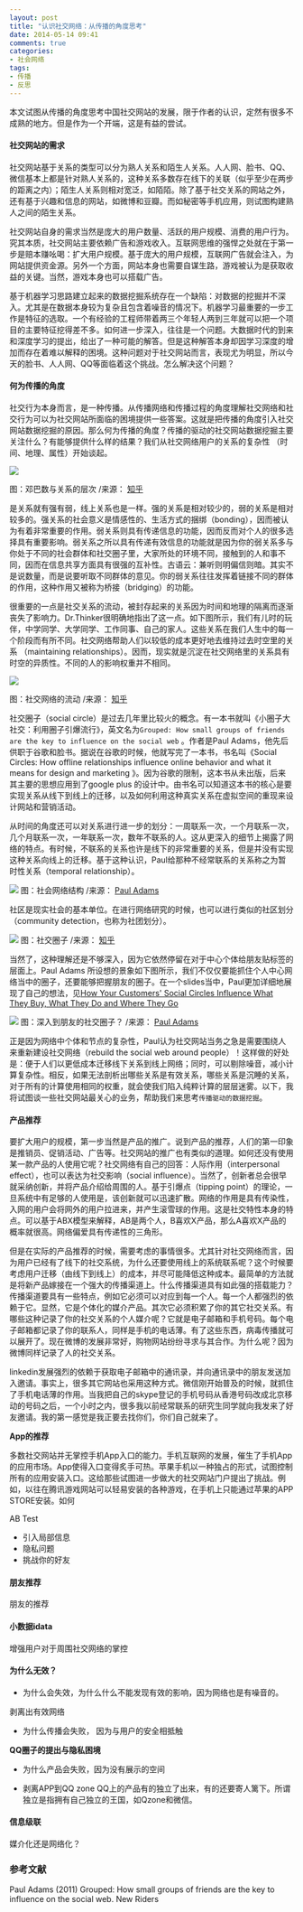 ```yaml
---
layout: post
title: "认识社交网络：从传播的角度思考"
date: 2014-05-14 09:41
comments: true
categories: 
- 社会网络
tags:
- 传播
- 反思
---
```



本文试图从传播的角度思考中国社交网站的发展，限于作者的认识，定然有很多不成熟的地方。但是作为一个开端，这是有益的尝试。

#### 社交网站的需求

社交网站基于关系的类型可以分为熟人关系和陌生人关系。人人网、脸书、QQ、微信基本上都是针对熟人关系的，这种关系多数存在线下的关联（似乎至少在两步的距离之内）；陌生人关系则相对宽泛，如陌陌。除了基于社交关系的网站之外，还有基于兴趣和信息的网站，如微博和豆瓣。而如秘密等手机应用，则试图构建熟人之间的陌生关系。

社交网站自身的需求当然是庞大的用户数量、活跃的用户规模、消费的用户行为。究其本质，社交网站主要依赖广告和游戏收入。互联网思维的强悍之处就在于第一步是赔本赚吆喝：扩大用户规模。基于庞大的用户规模，互联网广告就会注入，为网站提供资金源。另外一个方面，网站本身也需要自谋生路，游戏被认为是获取收益的关键。当然，游戏本身也可以搭载广告。

基于机器学习思路建立起来的数据挖掘系统存在一个缺陷：对数据的挖掘并不深入。尤其是在数据本身较为复杂且包含着噪音的情况下。机器学习最重要的一步工作是特征的选取。一个有经验的工程师带着两三个年轻人两到三年就可以把一个项目的主要特征挖得差不多。如何进一步深入，往往是一个问题。大数据时代的到来和深度学习的提出，给出了一种可能的解答。但是这种解答本身却因学习深度的增加而存在着难以解释的困境。这种问题对于社交网站而言，表现尤为明显，所以今天的脸书、人人网、QQ等面临着这个挑战。怎么解决这个问题？

#### 何为传播的角度

社交行为本身而言，是一种传播。从传播网络和传播过程的角度理解社交网络和社交行为可以为社交网站所面临的困境提供一些答案。这就是把传播的角度引入社交网站数据挖掘的原因。那么何为传播的角度？传播的驱动的社交网站数据挖掘主要关注什么？有能够提供什么样的结果？我们从社交网络用户的关系的复杂性 （时间、地理、属性）开始谈起。

![](https://farm3.staticflickr.com/2922/14182501955_724dba9e82_o.png)

图：邓巴数与关系的层次  /来源： [知乎](http://www.zhihu.com/question/20132322)

是关系就有强有弱，线上关系也是一样。强的关系是相对较少的，弱的关系是相对较多的。强关系的社会意义是情感性的、生活方式的捆绑（bonding），因而被认为有着非常重要的作用。弱关系则具有传递信息的功能，因而反而对个人的很多选择具有重要影响。弱关系之所以具有传递有效信息的功能就是因为你的弱关系多与你处于不同的社会群体和社交圈子里，大家所处的环境不同，接触到的人和事不同，因而在信息共享方面具有很强的互补性。古语云：兼听则明偏信则暗。其实不是说数量，而是说要听取不同群体的意见。你的弱关系往往发挥着链接不同的群体的作用，这种作用又被称为桥接（bridging）的功能。

很重要的一点是社交关系的流动，被封存起来的关系因为时间和地理的隔离而逐渐丧失了影响力。Dr.Thinker很明确地指出了这一点。如下图所示，我们有儿时的玩伴，中学同学、大学同学、工作同事、自己的家人。这些关系在我们人生中的每一个阶段而有所不同。社交网络帮助人们以较低的成本更好地去维持过去时空里的关系 （maintaining relationships）。因而，现实就是沉淀在社交网络里的关系具有时空的异质性。不同的人的影响权重并不相同。

![](https://farm8.staticflickr.com/7336/14179201871_42eeac5e9a_o.png)

图：社交网络的流动  /来源： [知乎](http://www.zhihu.com/question/20132322)

社交圈子（social circle）是过去几年里比较火的概念。有一本书就叫《小圈子大社交：利用圈子引爆流行》，英文名为`Grouped: How small groups of friends are the key to influence on the social web` 。作者是Paul Adams，他先后供职于谷歌和脸书。据说在谷歌的时候，他就写完了一本书，书名叫《Social Circles: How offline relationships influence online behavior and what it means for design and marketing 》。因为谷歌的限制，这本书从未出版，后来其主要的思想应用到了google plus 的设计中。由书名可以知道这本书的核心是要实现关系从线下到线上的迁移，以及如何利用这种真实关系在虚拟空间的重现来设计网站和营销活动。
 
从时间的角度还可以对关系进行进一步的划分：一周联系一次，一个月联系一次，几个月联系一次，一年联系一次，数年不联系的人。这从更深入的细节上揭露了网络的特点。有时候，不联系的关系也许是线下的非常重要的关系，但是并没有实现这种关系向线上的迁移。基于这种认识，Paul给那种不经常联系的关系称之为暂时性关系（temporal relationship）。

![](http://www.thinkoutsidein.com/blog/wp-content/uploads/2012/01/Screen-Shot-2012-01-28-at-10.18.50-AM.png)
图：社会网络结构 /来源： [Paul Adams](http://www.thinkoutsidein.com/blog/2012/01/grouped-chapter2/)

社区是现实社会的基本单位。在进行网络研究的时候，也可以进行类似的社区划分（community detection，也称为社团划分）。

![](https://farm3.staticflickr.com/2925/14179867392_2299e4a9a3_o.png)
图：社交圈子  /来源： [知乎](http://www.zhihu.com/question/20132322)

当然了，这种理解还是不够深入，因为它依然停留在对于中心个体给朋友贴标签的层面上。Paul Adams 所设想的景象如下图所示，我们不仅仅要能抓住个人中心网络当中的圈子，还要能够把握朋友的圈子。在一个slides当中，Paul更加详细地展现了自己的想法，见[How Your Customers' Social Circles Influence What They Buy, What They Do and Where They Go](http://www.slideshare.net/padday/how-your-customers-social-circles-influence-what-they-buy-what-they-do-and-where-they-go) 

![](http://www.thinkoutsidein.com/blog/wp-content/uploads/2011/05/grouped087.png)
图：深入到朋友的社交圈子？  /来源： [Paul Adams](http://www.thinkoutsidein.com/blog/2011/05/small-connected-groups/)

正是因为网络中个体和节点的复杂性，Paul认为社交网站当务之急是需要围绕人来重新建设社交网络（rebuild the social web around people）！这样做的好处是：便于人们以更低成本迁移线下关系到线上网络；同时，可以剔除噪音，减小计算复杂性。相反，如果无法剖析出哪些关系是有效关系，哪些关系是沉睡的关系，对于所有的计算使用相同的权重，就会使我们陷入纯粹计算的层层迷雾。以下，我将试图谈一些社交网站最关心的业务，帮助我们来思考`传播驱动的数据挖掘`。

#### 产品推荐
要扩大用户的规模，第一步当然是产品的推广。说到产品的推荐，人们的第一印象是推销员、促销活动、广告等。社交网站的推广也有类似的道理。如何还没有使用某一款产品的人使用它呢？社交网络有自己的回答：人际作用（interpersonal effect），也可以表达为社交影响（social influence）。当然了，创新者总会很早就采纳创新，并将产品介绍给周围的人。基于引爆点（tipping point）的理论，一旦系统中有足够的人使用是，该创新就可以迅速扩散。网络的作用是具有传染性，入网的用户会将网外的用户拉进来，并产生滚雪球的作用。这是社交特性本身的特点。可以基于ABX模型来解释，AB是两个人，B喜欢X产品，那么A喜欢X产品的概率就很高。网络偏爱具有传递性的三角形。

但是在实际的产品推荐的时候，需要考虑的事情很多。尤其针对社交网络而言，因为用户已经有了线下的社交系统，为什么还要使用线上的系统联系呢？这个时候要考虑用户迁移（由线下到线上）的成本，并尽可能降低这种成本。最简单的方法就是将新产品嫁接在一个强大的传播渠道上。什么传播渠道具有如此强的搭载能力？传播渠道要具有一些特点，例如它必须可以对应到每一个人。每一个人都强烈的依赖于它。显然，它是个体化的媒介产品。其次它必须积累了你的其它社交关系。有哪些这种记录了你的社交关系的个人媒介呢？它就是电子邮箱和手机号码。每个电子邮箱都记录了你的联系人，同样是手机的电话薄。有了这些东西，病毒传播就可以展开了。现在微博的发展非常好，购物网站纷纷寻求与其合作。为什么呢？因为微博同样记录了人的社交关系。

linkedin发展强烈的依赖于获取电子邮箱中的通讯录，并向通讯录中的朋友发送加入邀请。事实上，很多其它网站也采用这种方式。微信刚开始普及的时候，就抓住了手机电话薄的作用。当我把自己的skype登记的手机号码从香港号码改成北京移动的号码之后，一个小时之内，很多我以前经常联系的研究生同学就向我发来了好友邀请。我的第一感觉是我正要去找你们，你们自己就来了。

**App的推荐**

多数社交网站并无掌控手机App入口的能力。手机互联网的发展，催生了手机App的应用市场。App使得入口变得炙手可热。苹果手机以一种独占的形式，试图控制所有的应用安装入口。这给那些试图进一步做大的社交网站门户提出了挑战。例如，以往在腾讯游戏网站可以轻易安装的各种游戏，在手机上只能通过苹果的APP STORE安装。如何


AB Test

- 引入局部信息
- 隐私问题
- 挑战你的好友

#### 朋友推荐

朋友的推荐

#### 小数据idata
增强用户对于周围社交网络的掌控


#### 为什么无效？

- 为什么会失效，为什么什么不能发现有效的影响，因为网络也是有噪音的。

剥离出有效网络

- 为什么传播会失败， 因为与用户的安全相抵触

**QQ圈子的提出与隐私困境**

- 为什么产品会失败，因为没有展示的空间



- 剥离APP到QQ zone
QQ上的产品有的独立了出来，有的还要寄人篱下。所谓独立是指拥有自己独立的王国，如Qzone和微信。


#### 信息级联

媒介化还是网络化？

### 参考文献

Paul Adams (2011) Grouped: How small groups of friends are the key to influence on the social web. New Riders
